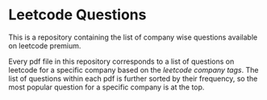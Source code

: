 # Leetcode Questions
This is a repository containing the list of company wise questions available on leetcode premium.

Every pdf file in this repository corresponds to a list of questions on leetcode for a specific company based on the _leetcode company tags_. The list of questions within each pdf is further sorted by their frequency, so the most popular question for a specific company is at the top.
